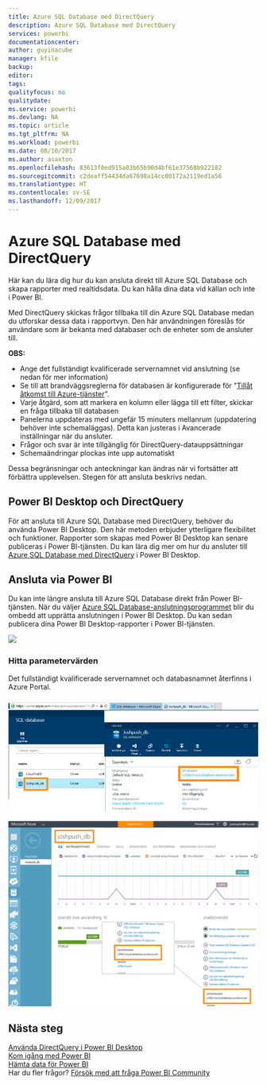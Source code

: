 ```yaml
---
title: Azure SQL Database med DirectQuery
description: Azure SQL Database med DirectQuery
services: powerbi
documentationcenter: 
author: guyinacube
manager: kfile
backup: 
editor: 
tags: 
qualityfocus: no
qualitydate: 
ms.service: powerbi
ms.devlang: NA
ms.topic: article
ms.tgt_pltfrm: NA
ms.workload: powerbi
ms.date: 08/10/2017
ms.author: asaxton
ms.openlocfilehash: 83613f0ed915a03b65b90d4bf61e37568b922182
ms.sourcegitcommit: c2deaff54434da67698a14cc00172a2119ed1a56
ms.translationtype: HT
ms.contentlocale: sv-SE
ms.lasthandoff: 12/09/2017
---
```

# <a name="azure-sql-database-with-directquery"></a>Azure SQL Database med DirectQuery
Här kan du lära dig hur du kan ansluta direkt till Azure SQL Database och skapa rapporter med realtidsdata. Du kan hålla dina data vid källan och inte i Power BI.

Med DirectQuery skickas frågor tillbaka till din Azure SQL Database medan du utforskar dessa data i rapportvyn. Den här användningen föreslås för användare som är bekanta med databaser och de enheter som de ansluter till.

**OBS:**

* Ange det fullständigt kvalificerade servernamnet vid anslutning (se nedan för mer information)
* Se till att brandväggsreglerna för databasen är konfigurerade för ”[Tillåt åtkomst till Azure-tjänster](https://msdn.microsoft.com/library/azure/ee621782.aspx)”.
* Varje åtgärd, som att markera en kolumn eller lägga till ett filter, skickar en fråga tillbaka till databasen
* Panelerna uppdateras med ungefär 15 minuters mellanrum (uppdatering behöver inte schemaläggas). Detta kan justeras i Avancerade inställningar när du ansluter.
* Frågor och svar är inte tillgänglig för DirectQuery-datauppsättningar
* Schemaändringar plockas inte upp automatiskt

Dessa begränsningar och anteckningar kan ändras när vi fortsätter att förbättra upplevelsen. Stegen för att ansluta beskrivs nedan. 

## <a name="power-bi-desktop-and-directquery"></a>Power BI Desktop och DirectQuery
För att ansluta till Azure SQL Database med DirectQuery, behöver du använda Power BI Desktop. Den här metoden erbjuder ytterligare flexibilitet och funktioner. Rapporter som skapas med Power BI Desktop kan senare publiceras i Power BI-tjänsten. Du kan lära dig mer om hur du ansluter till [Azure SQL Database med DirectQuery](desktop-use-directquery.md) i Power BI Desktop. 

## <a name="connecting-through-power-bi"></a>Ansluta via Power BI
Du kan inte längre ansluta till Azure SQL Database direkt från Power BI-tjänsten. När du väljer [Azure SQL Database-anslutningsprogrammet](https://app.powerbi.com/getdata/bigdata/azure-sql-database-with-live-connect) blir du ombedd att upprätta anslutningen i Power BI Desktop. Du kan sedan publicera dina Power BI Desktop-rapporter i Power BI-tjänsten. 

![](media/service-azure-sql-database-with-direct-connect/azure-sql-database-in-power-bi.png)

### <a name="finding-parameter-values"></a>Hitta parametervärden
Det fullständigt kvalificerade servernamnet och databasnamnet återfinns i Azure Portal.

![](media/service-azure-sql-database-with-direct-connect/azureportnew_update.png)

![](media/service-azure-sql-database-with-direct-connect/azureportal_update.png)

## <a name="next-steps"></a>Nästa steg
[Använda DirectQuery i Power BI Desktop](desktop-use-directquery.md)  
[Kom igång med Power BI](service-get-started.md)  
[Hämta data för Power BI](service-get-data.md)  
Har du fler frågor? [Försök med att fråga Power BI Community](http://community.powerbi.com/)


